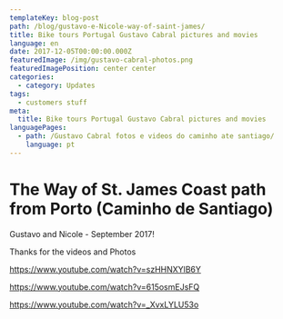 ```yaml
---
templateKey: blog-post
path: /blog/gustavo-e-Nicole-way-of-saint-james/
title: Bike tours Portugal Gustavo Cabral pictures and movies
language: en
date: 2017-12-05T00:00:00.000Z
featuredImage: /img/gustavo-cabral-photos.png
featuredImagePosition: center center
categories:
  - category: Updates
tags:
  - customers stuff
meta:
  title: Bike tours Portugal Gustavo Cabral pictures and movies
languagePages:
  - path: /Gustavo Cabral fotos e videos do caminho ate santiago/
    language: pt
---
```

# The Way of St. James Coast path from Porto (Caminho de Santiago)

Gustavo and Nicole -  September 2017!

 Thanks for the videos and Photos

https://www.youtube.com/watch?v=szHHNXYlB6Y

https://www.youtube.com/watch?v=615osmEJsFQ

https://www.youtube.com/watch?v=_XvxLYLU53o

